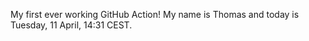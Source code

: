 My first ever working GitHub Action!
My name is Thomas and today is Tuesday, 11 April, 14:31 CEST. 
